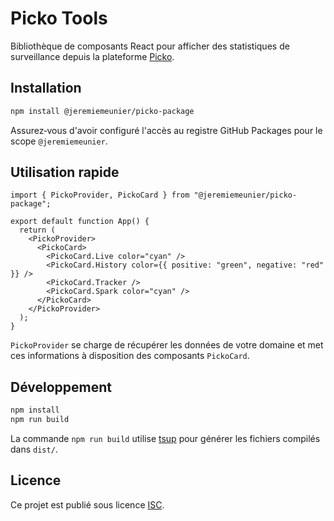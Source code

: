 # Picko Tools

Bibliothèque de composants React pour afficher des statistiques de surveillance depuis la plateforme [Picko](https://picko.jeremiemeunier.fr).

## Installation

```bash
npm install @jeremiemeunier/picko-package
```

Assurez‑vous d'avoir configuré l'accès au registre GitHub Packages pour le scope `@jeremiemeunier`.

## Utilisation rapide

```tsx
import { PickoProvider, PickoCard } from "@jeremiemeunier/picko-package";

export default function App() {
  return (
    <PickoProvider>
      <PickoCard>
        <PickoCard.Live color="cyan" />
        <PickoCard.History color={{ positive: "green", negative: "red" }} />
        <PickoCard.Tracker />
        <PickoCard.Spark color="cyan" />
      </PickoCard>
    </PickoProvider>
  );
}
```

`PickoProvider` se charge de récupérer les données de votre domaine et met ces informations à disposition des composants `PickoCard`.

## Développement

```bash
npm install
npm run build
```

La commande `npm run build` utilise [tsup](https://github.com/egoist/tsup) pour générer les fichiers compilés dans `dist/`.

## Licence

Ce projet est publié sous licence [ISC](./LICENSE).

